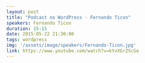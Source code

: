 ```yaml
---
layout: post
title: "Podcast no WordPress - Fernando Ticon"
speakers: Fernando Ticon
duration: 15:15
date: 2015-05-22 21:30:00
tags: wordpress
img: '/assets/image/speakers/Fernando-Ticon.jpg'
link: https://www.youtube.com/watch?v=ktvXGrZScGo
---
```

